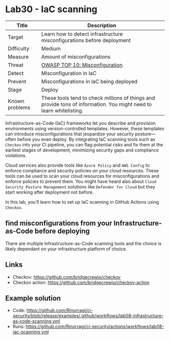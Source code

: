 # Lab30 - IaC scanning

| Title          | Description                                                                                                         |
| -------------- | ------------------------------------------------------------------------------------------------------------------- |
| Target         | Learn how to detect infrastructure misconfigurations before deployment                                              |
| Difficulty     | Medium                                                                                                              |
| Measure        | Amount of misconfigurations                                                                                         |
| Threat         | [OWASP TOP 10: Misconfiguration](https://owasp.org/Top10/A05_2021-Security_Misconfiguration/).                      |
| Detect         | Misconfiguration in IaC                                                                                             |
| Prevent        | Misconfigurations in IaC being deployed                                                                             |
| Stage          | Deploy                                                                                                              |
| Known problems | These tools tend to check millions of things and provide tons of information. You might need to learn whitelisting. |

Infrastructure-as-Code (IaC) frameworks let you describe and provision environments using version-controlled templates. However, these templates can introduce misconfigurations that jeopardize your security posture—often before you even deploy. By integrating IaC scanning tools such as `Checkov` into your CI pipeline, you can flag potential risks and fix them at the earliest stages of development, minimizing security gaps and compliance violations.

Cloud services also provide tools like `Azure Policy` and `AWS Config` to enforce compliance and security policies on your cloud resources. These tools can be used to scan your cloud resources for misconfigurations and enforce policies to prevent them. You might have heard also about `Cloud Security Posture Management` solutions like `Defender for Cloud` but they start working after deployment not before.

In this lab, you’ll learn how to set up IaC scanning in GitHub Actions using `Checkov`.

## find misconfigurations from your Infrastructure-as-Code before deploying

There are multiple Infrastructure-as-Code scanning tools and the choice is likely dependant on your infrastructure platform of choice.

## Links

- Checkov: <https://github.com/bridgecrewio/checkov>
- Checkov action: <https://github.com/bridgecrewio/checkov-action>

## Example solution

- Code: <https://github.com/Rinorragi/ci-security/blob/release/examples/.github/workflows/lab08-infrastructure-as-code-scanning.yml>
- Runs: <https://github.com/Rinorragi/ci-security/actions/workflows/lab08-iac-scanning.yml>

